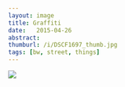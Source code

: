 ```yaml
---
layout: image
title: Graffiti
date:   2015-04-26
abstract: 
thumburl: /i/DSCF1697_thumb.jpg
tags: [bw, street, things]
---
```

![]({{site.url}}/i/DSCF1697.jpg)

